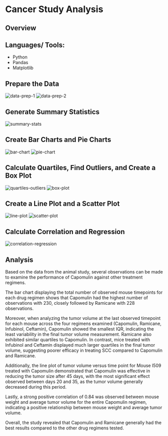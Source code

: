 # Cancer Study Analysis 

## Overview 

## Languages/ Tools: 
- Python
- Pandas
- Matplotlib

## Prepare the Data 
![data-prep-1](https://github.com/andreaira261/cancer-study-analysis/assets/48165713/3d3b4a7d-ce87-45ce-b413-4952123f1822)
![data-prep-2](https://github.com/andreaira261/cancer-study-analysis/assets/48165713/2edbad6f-8289-4d44-83e9-a30fd3a1cfd8)



## Generate Summary Statistics 
![summary-stats](https://github.com/andreaira261/cancer-study-analysis/assets/48165713/212c0387-38f6-40ed-aef2-6725a47f17b5)

## Create Bar Charts and Pie Charts 
![bar-chart](https://github.com/andreaira261/cancer-study-analysis/assets/48165713/b1faa802-033b-46ac-848a-c56a43fd9c0a)
![pie-chart](https://github.com/andreaira261/cancer-study-analysis/assets/48165713/7585c595-66d0-4f55-bb55-691b83b7e289)


## Calculate Quartiles, Find Outliers, and Create a Box Plot 
![quartiles-outliers](https://github.com/andreaira261/cancer-study-analysis/assets/48165713/a1ba4d32-899d-4952-8618-5fedb106311e)
![box-plot](https://github.com/andreaira261/cancer-study-analysis/assets/48165713/9863189a-a1bb-4d4b-a190-7afcf4b74be1)


## Create a Line Plot and a Scatter Plot 
![line-plot](https://github.com/andreaira261/cancer-study-analysis/assets/48165713/fe5f5d1c-748f-4e4e-9634-fb6a89b9f33e)
![scatter-plot](https://github.com/andreaira261/cancer-study-analysis/assets/48165713/e2578e53-99e0-44c1-9b21-e0b1c6684014)


## Calculate Correlation and Regression 
![correlation-regression](https://github.com/andreaira261/cancer-study-analysis/assets/48165713/16b6b9e3-a3ea-4c56-b978-74d7693513b5)

## Analysis 
Based on the data from the animal study, several observations can be made to examine the performance of Capomulin against other treatment regimens. 

The bar chart displaying the total number of observed mouse timepoints for each drug regimen shows that Capomulin had the highest number of observations with 230, closely followed by Ramicane with 228 observations.

Moreover, when analyzing the tumor volume at the last observed timepoint for each mouse across the four regimens examined (Capomulin, Ramicane, Infubinol, Ceftamin), Capomulin showed the smallest IQR, indicating the least variability in the final tumor volume measurement. Ramicane also exhibited similar quartiles to Capomulin. In contrast, mice treated with Infubinol and Ceftamin displayed much larger quartiles in the final tumor volume, suggesting poorer efficacy in treating SCC compared to Capomulin and Ramicane.

Additionally, the line plot of tumor volume versus time point for Mouse l509 treated with Capomulin demonstrated that Capomulin was effective in reducing the tumor size after 45 days, with the most significant effect observed between days 20 and 35, as the tumor volume generally decreased during this period.

Lastly, a strong positive correlation of 0.84 was observed between mouse weight and average tumor volume for the entire Capomulin regimen, indicating a positive relationship between mouse weight and average tumor volume.

Overall, the study revealed that Capomulin and Ramicane generally had the best results compared to the other drug regimens tested.

